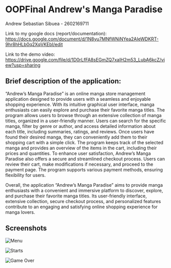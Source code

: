 # OOPFinal Andrew's Manga Paradise
Andrew Sebastian Sibuea - 2602169711

Link to my google docs (report/documentation):
https://docs.google.com/document/d/1N8yu7MNfWNiNYea2AIeWDKRT-9hr8hHLb0q2XqVKEbI/edit

Link to the demo video:
https://drive.google.com/file/d/1D0rLfFA8sEGmZQ7xaIH2m53_LubA6kcZ/view?usp=sharing

## Brief description of the application:
“Andrew’s Manga Paradise” is an online manga store management application designed to provide users with a seamless and enjoyable shopping experience. With its intuitive graphical user interface, manga enthusiasts can easily explore and purchase their favorite manga titles. The program allows users to browse through an extensive collection of manga titles, organized in a user-friendly manner. Users can search for the specific manga, filter by genre or author, and access detailed information about each title, including summaries, ratings, and reviews. Once users have found their desired manga, they can conveniently add them to their shopping cart with a simple click. The program keeps track of the selected manga and provides an overview of the items in the cart, including their prices and quantities. To enhance user satisfaction, Andrew’s Manga Paradise also offers a secure and streamlined checkout process. Users can review their cart, make modifications if necessary, and proceed to the payment page. The program supports various payment methods, ensuring flexibility for users.

Overall, the application “Andrew’s Manga Paradise” aims to provide manga enthusiasts with a convenient and immersive platform to discover, explore, and purchase their favorite manga titles. Its user-friendly interface, extensive collection, secure checkout process, and personalized features contribute to an engaging and satisfying online shopping experience for manga lovers.


## Screenshots
![Menu](Menu.png)


![Starts](starts.png)


![Game Over](gameover.png)



